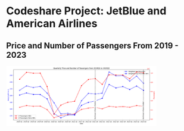 # Codeshare Project: JetBlue and American Airlines
## Price and Number of Passengers From 2019 - 2023
<img src="https://github.com/nzy129/Codeshare-2024/blob/main/Ave_Price_Quantity.png" alt="Image" width="80%">
